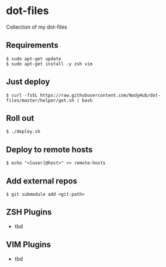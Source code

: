 # dot-files
Collection of my dot-files

## Requirements

```shell
$ sudo apt-get update
$ sudo apt-get install -y zsh vim
```

## Just deploy

```shell
$ curl -fsSL https://raw.githubusercontent.com/NodyHub/dot-files/master/helper/get.sh | bash
```

## Roll out

```shell
$ ./deploy.sh
```

## Deploy to remote hosts

```$
$ echo "<[user]@host>" >> remote-hosts
```

## Add external repos

```shell
$ git submodule add <git-path>
```

## ZSH Plugins

* tbd

## VIM Plugins

* tbd

